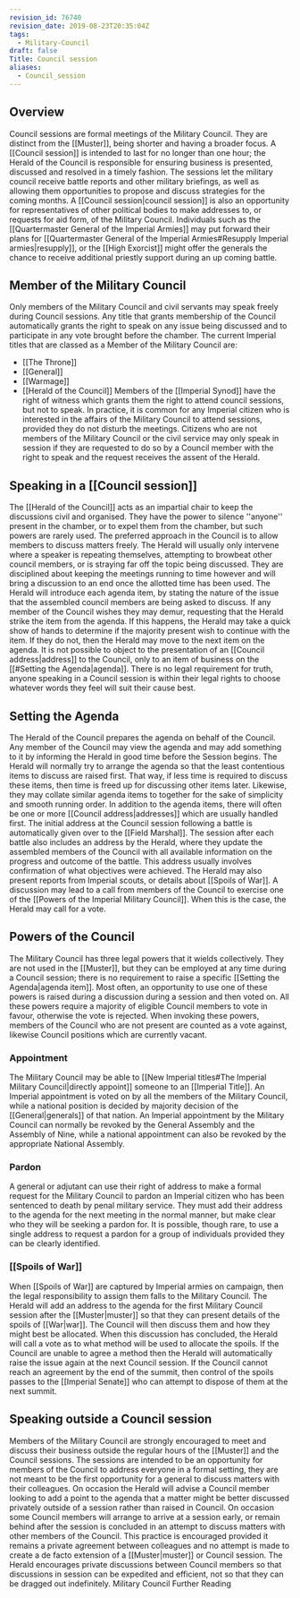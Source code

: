 ```yaml
---
revision_id: 76740
revision_date: 2019-08-23T20:35:04Z
tags:
  - Military-Council
draft: false
Title: Council session
aliases:
  - Council_session
---
```

## Overview
Council sessions are formal meetings of the Military Council. They are distinct from the [[Muster]], being shorter and having a broader focus. A [[Council session]] is intended to last for no longer than one hour; the Herald of the Council is responsible for ensuring business is presented, discussed and resolved in a timely fashion. The sessions let the military council receive battle reports and other military briefings, as well as allowing them opportunities to propose and discuss strategies for the coming months.
A [[Council session|council session]] is also an opportunity for representatives of other political bodies to make addresses to, or requests for aid form, of the Military Council. Individuals such as the [[Quartermaster General of the Imperial Armies]] may put forward their plans for  [[Quartermaster General of the Imperial Armies#Resupply Imperial armies|resupply]], or the [[High Exorcist]] might offer the generals the chance to receive additional priestly support during an up coming battle.
## Member of the Military Council
Only members of the Military Council and civil servants may speak freely during Council sessions. Any title that grants membership of the Council automatically grants the right to speak on any issue being discussed and to participate in any vote brought before the chamber. The current Imperial titles that are classed as a Member of the Military Council are:
* [[The Throne]]
* [[General]]
* [[Warmage]]
* [[Herald of the Council]]
Members of the [[Imperial Synod]] have the right of witness which grants them the right to attend council sessions, but not to speak. In practice, it is common for any Imperial citizen who is interested in the affairs of the Military Council to attend sessions, provided they do not disturb the meetings. Citizens who are not members of the Military Council or the civil service may only speak in session if they are requested to do so by a Council member with the right to speak and the request receives the assent of the Herald.
## Speaking in a [[Council session]]
The [[Herald of the Council]] acts as an impartial chair to keep the discussions civil and organised. They have the power to silence ''anyone'' present in the chamber, or to expel them from the chamber, but such powers are rarely used. The preferred approach in the Council is to allow members to discuss matters freely. The Herald will usually only intervene where a speaker is repeating themselves, attempting to browbeat other council members, or is straying far off the topic being discussed. They are disciplined about keeping the meetings running to time however and will bring a discussion to an end once the allotted time has been used.
The Herald will introduce each agenda item, by stating the nature of the issue that the assembled council members are being asked to discuss. If any member of the Council wishes they may demur, requesting that the Herald strike the item from the agenda. If this happens, the Herald may take a quick show of hands to determine if the majority present wish to continue with the item. If they do not, then the Herald may move to the next item on the agenda. It is not possible to object to the presentation of an [[Council address|address]] to the Council, only to an item of business on the [[#Setting the Agenda|agenda]].
There is no legal requirement for truth, anyone speaking in a Council session is within their legal rights to choose whatever words they feel will suit their cause best.
## Setting the Agenda
The Herald of the Council prepares the agenda on behalf of the Council. Any member of the Council may view the agenda and may add something to it by informing the Herald in good time before the Session begins. The Herald will normally try to arrange the agenda so that the least contentious items to discuss are raised first. That way, if less time is required to discuss these items, then time is freed up for discussing other items later. Likewise, they may collate similar agenda items to together for the sake of simplicity and smooth running order.
In addition to the agenda items, there will often be one or more [[Council address|addresses]] which are usually handled first. The initial address at the Council session following a battle is automatically given over to the [[Field Marshal]]. The session after each battle also includes an address by the Herald, where they update the assembled members of the Council with all available information on the progress and outcome of the battle. This address usually involves confirmation of what objectives were achieved. The Herald may also present reports from Imperial scouts, or details about [[Spoils of War]].
A discussion may lead to a call from members of the Council to exercise one of the [[Powers of the Imperial Military Council]]. When this is the case, the Herald may call for a vote.
## Powers of the Council
The Military Council has three legal powers that it wields collectively. They are not used in the [[Muster]], but they can be employed at any time during a Council session; there is no requirement to raise a specific [[Setting the Agenda|agenda item]]. Most often, an opportunity to use one of these powers is raised during a discussion during a session and then voted on.
All these powers require a majority of eligible Council members to vote in favour, otherwise the vote is rejected. When invoking these powers, members of the Council who are not present are counted as a vote against, likewise Council positions which are currently vacant.
### Appointment
The Military Council may be able to [[New Imperial titles#The Imperial Military Council|directly appoint]] someone to an [[Imperial Title]]. An Imperial appointment is voted on by all the members of the Military Council, while a national position is decided by majority decision of the [[General|generals]] of that nation.
An Imperial appointment by the Military Council can normally be revoked by the General Assembly and the Assembly of Nine, while a national appointment can also be revoked by the appropriate National Assembly.
### Pardon
A general or adjutant can use their right of address to make a formal request for the Military Council to pardon an Imperial citizen who has been sentenced to death by penal military service. They must add their address to the agenda for the next meeting in the normal manner, but make clear who they will be seeking a pardon for. It is possible, though rare, to use a single address to request a pardon for a group of individuals provided they can be clearly identified.
### [[Spoils of War]]
When [[Spoils of War]] are captured by Imperial armies on campaign, then the legal responsibility to assign them falls to the Military Council. The Herald will add an address to the agenda for the first Military Council session after the [[Muster|muster]] so that they can present details of the spoils of [[War|war]]. The Council will then discuss them and how they might best be allocated. When this discussion has concluded, the Herald will call a vote as to what method will be used to allocate the spoils.
If the Council are unable to agree a method then the Herald will automatically raise the issue again at the next Council session. If the Council cannot reach an agreement by the end of the summit, then control of the spoils passes to the [[Imperial Senate]] who can attempt to dispose of them at the next summit.
## Speaking outside a Council session
Members of the Military Council are strongly encouraged to meet and discuss their business outside the regular hours of the [[Muster]] and the Council sessions. The sessions are intended to be an opportunity for members of the Council to address everyone in a formal setting, they are not meant to be the first opportunity for a general to discuss matters with their colleagues. On occasion the Herald will advise a Council member looking to add a point to the agenda that a matter might be better discussed privately outside of a session rather than raised in Council.
On occasion some Council members will arrange to arrive at a session early, or remain behind after the session is concluded in an attempt to discuss matters with other members of the Council. This practice is encouraged provided it remains a private agreement between colleagues and no attempt is made to create a de facto extension of a [[Muster|muster]] or Council session. The Herald encourages private discussions between Council members so that discussions in session can be expedited and efficient, not so that they can be dragged out indefinitely.
Military Council Further Reading